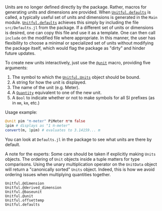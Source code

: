 Units are no longer defined directly by the package. Rather, macros for
generating units and dimensions are provided. When [`Unitful.defaults`](@ref) is
called, a typically useful set of units and dimensions is generated in the
`Main` module. [`Unitful.defaults`](@ref) achieves this simply by including the
file `src/Defaults.jl` from the package. If a different set of units or
dimensions is desired, one can copy this file and use it as a template. One can
then call `include` on the modified file where appropriate. In this manner,
the user has flexibility to choose a minimal or specialized set of units
without modifying the package itself, which would flag the package as "dirty"
and hinder future updates.

To create new units interactively, just use the [`@unit`](@ref) macro, providing
five arguments:

1. The symbol to which the [`Unitful.Units`](@ref) object should be bound.
2. A string for how the unit is displayed.
3. The name of the unit (e.g. Meter).
4. A [`Quantity`](@ref) equivalent to one of the new unit.
5. A `Bool` to indicate whether or not to make symbols for all SI prefixes
   (as in `mm`, `km`, etc.)

Usage example:

```jl
@unit pim "π-meter" PiMeter π*m false
1pim # displays as "1 π-meter"
convert(m, 1pim) # evaluates to 3.14159... m
```

You can look at `Defaults.jl` in the package to see what units are there by
default.

A note for the experts: Some care should be taken if explicitly making `Units`
objects. The ordering of `Unit` objects inside a tuple matters for type
comparisons. Using the unary multiplication operator on the `UnitData` object
will return a "canonically sorted" `Units` object. Indeed, this is how we avoid
ordering issues when multiplying quantities together.

```@docs
Unitful.@dimension
Unitful.@derived_dimension
Unitful.@baseunit
Unitful.@unit
Unitful.offsettemp
Unitful.defaults
```
